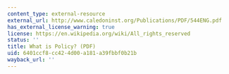 ```yaml
---
content_type: external-resource
external_url: http://www.caledoninst.org/Publications/PDF/544ENG.pdf
has_external_license_warning: true
license: https://en.wikipedia.org/wiki/All_rights_reserved
status: ''
title: What is Policy? (PDF)
uid: 6401ccf8-cc42-4d00-a181-a39fbbf0b21b
wayback_url: ''
---
```

